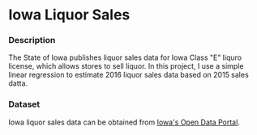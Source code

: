 # Iowa Liquor Sales

### Description
The State of Iowa publishes liquor sales data for Iowa Class "E" liquro license, which allows stores to sell liquor.  In this project, I use a simple linear regression to estimate 2016 liquor sales data based on 2015 sales datta.

### Dataset
Iowa liquor sales data can be obtained from [Iowa's Open Data Portal](https://data.iowa.gov/Economy/Iowa-Liquor-Sales/m3tr-qhgy/data).
